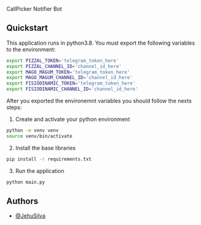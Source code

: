 CallPicker Notifier Bot

## Quickstart

This application runs in python3.8. You must export the following variables to the environment:
```bash
export PIZZAL_TOKEN='telegram_token_here'
export PIZZAL_CHANNEL_ID='channel_id_here'
export MAGO_MAGUM_TOKEN='telegram_token_here'
export MAGO_MAGUM_CHANNEL_ID='channel_id_here'
export FISIODINAMIC_TOKEN='telegram_token_here'
export FISIODINAMIC_CHANNEL_ID='channel_id_here'

```
After you exported the environemnt variables you should follow the nexts steps:

1. Create and activate your python environment
```bash
python -m venv venv
source venv/bin/activate
```
2. Install the base libraries
```bash
pip install -r requirements.txt
```
3. Run the application
```bash
python main.py
```

## Authors

- [@JehuSilva](https://github.com/JehuSilva/)

